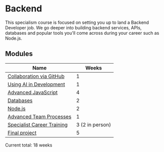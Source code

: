 # Backend

This specialism course is focused on setting you up to land a Backend Developer job. We go deeper into building backend services, APIs, databases and popular tools you'll come across during your career such as Node.js.

## Modules

| Name                                                                                    | Weeks           |
| --------------------------------------------------------------------------------------- | --------------- |
| [Collaboration via GitHub](../../shared-modules/collaboration-via-github/README.md)     | 1               |
| [Using AI in Development](../../shared-modules/using-ai-in-development/README.md)       | 1               |
| [Advanced JavaScript](./advanced-javascript/README.md)                                  | 4               |
| [Databases](./databases/README.md)                                                      | 2               |
| [Node.js](node/README.md)                                                               | 2               |
| [Advanced Team Processes](../../shared-modules/advanced-team-processes/README.md)       | 1               |
| [Specialist Career Training](../../shared-modules/specialist-career-training/README.md) | 3 (2 in person) |
| [Final project](./final-project/README.md)                                              | 5               |

Current total: 18 weeks
